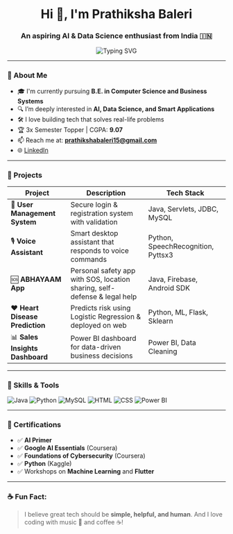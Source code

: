 <h1 align="center">Hi 👋, I'm Prathiksha Baleri</h1>
<h3 align="center">An aspiring AI & Data Science enthusiast from India 🇮🇳</h3>

<p align="center">
  <img src="https://readme-typing-svg.herokuapp.com?font=Fira+Code&duration=3000&pause=1000&center=true&width=435&lines=CSBS+Undergrad+%7C+AI+%7C+ML+%7C+Python+%7C;Exploring+Data+Science+%26;Love+building+real-world+solutions!" alt="Typing SVG" />
</p>

---

### 🧠 About Me

- 🎓 I'm currently pursuing **B.E. in Computer Science and Business Systems**  
- 🔍 I’m deeply interested in **AI, Data Science, and Smart Applications**
- 🛠️ I love building tech that solves real-life problems
- 🏆 3x Semester Topper | CGPA: **9.07**
- 📫 Reach me at: **prathikshabaleri15@gmail.com**
- 🌐 [LinkedIn](https://www.linkedin.com/in/prathiksha-baleri)

---

### 🚀 Projects

| Project | Description | Tech Stack |
|--------|-------------|------------|
| 🔐 **User Management System** | Secure login & registration system with validation | Java, Servlets, JDBC, MySQL |
| 🎙️ **Voice Assistant** | Smart desktop assistant that responds to voice commands | Python, SpeechRecognition, Pyttsx3 |
| 🆘 **ABHAYAAM App** | Personal safety app with SOS, location sharing, self-defense & legal help | Java, Firebase, Android SDK |
| ❤️ **Heart Disease Prediction** | Predicts risk using Logistic Regression & deployed on web | Python, ML, Flask, Sklearn |
| 📊 **Sales Insights Dashboard** | Power BI dashboard for data-driven business decisions | Power BI, Data Cleaning |

---

### 🧰 Skills & Tools

![Java](https://img.shields.io/badge/Java-ED8B00?style=flat&logo=java&logoColor=white)
![Python](https://img.shields.io/badge/Python-3776AB?style=flat&logo=python&logoColor=white)
![MySQL](https://img.shields.io/badge/MySQL-005C84?style=flat&logo=mysql&logoColor=white)
![HTML](https://img.shields.io/badge/HTML5-E34F26?style=flat&logo=html5&logoColor=white)
![CSS](https://img.shields.io/badge/CSS3-1572B6?style=flat&logo=css3&logoColor=white)
![Power BI](https://img.shields.io/badge/PowerBI-F2C811?style=flat&logo=powerbi&logoColor=black)

---

### 📜 Certifications

- ✅ **AI Primer**
- ✅ **Google AI Essentials** (Coursera)
- ✅ **Foundations of Cybersecurity** (Coursera)
- ✅ **Python** (Kaggle)
- ✅ Workshops on **Machine Learning** and **Flutter**

---


### ☕ Fun Fact:
> I believe great tech should be **simple, helpful, and human**. And I love coding with music 🎵 and coffee ☕!

